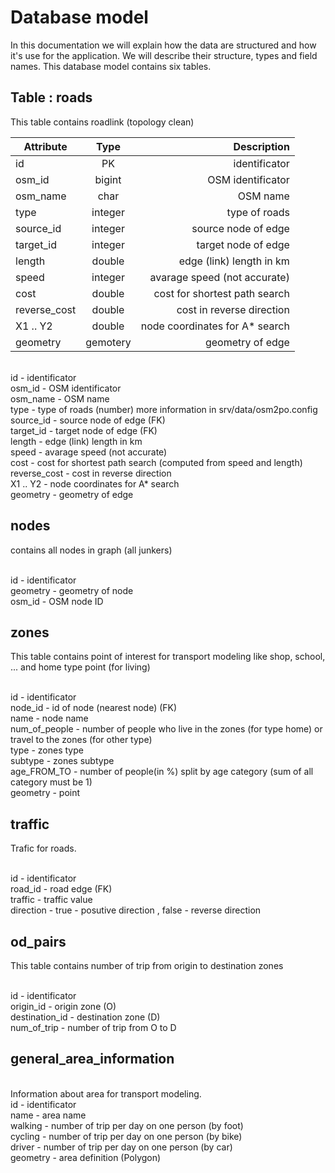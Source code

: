 <h1>Database model</h1>
<p>
    In this documentation we will explain how the data are structured and how it's use for the application. We will describe their structure, types and field names. This database model contains six tables.
</p>

<h2>Table : roads</h2>
<p>
    This table contains roadlink (topology clean)
</p>

| Attribute     | Type      | Description           |
| ------------- |:---------:| ---------------------:|
| id            | PK        | identificator |
| osm_id        | bigint    | OSM identificator |
| osm_name      | char      | OSM name |
| type          | integer   | type of roads |
| source_id     | integer   | source node of edge |
| target_id     | integer   | target node of edge |
| length        | double    | edge (link) length in km |
| speed         | integer   | avarage speed (not accurate) |
| cost          | double    | cost for shortest path search |
| reverse_cost  | double    | cost in reverse direction |
| X1 .. Y2      | double    | node coordinates for A* search |
| geometry      | gemotery  | geometry of edge |

<br>id - identificator
<br>osm_id - OSM identificator
<br>osm_name - OSM name
<br>type - type of roads (number) more information in srv/data/osm2po.config
<br>source_id - source node of edge (FK)
<br>target_id - target node of edge (FK)
<br>length - edge (link) length in km
<br>speed - avarage speed (not accurate)
<br>cost - cost for shortest path search (computed from speed and length)
<br>reverse_cost - cost in reverse direction
<br>X1 .. Y2 - node coordinates for A* search
<br>geometry - geometry of edge

nodes
------
contains all nodes in graph (all junkers)

<br>id - identificator
<br>geometry - geometry of node
<br>osm_id - OSM node ID

zones
-----
This table contains point of interest for transport modeling like shop, school, ... and home type point (for living)

<br>id - identificator
<br>node_id - id of node (nearest node) (FK)
<br>name - node name
<br>num_of_people - number of people who live in the zones (for type home) or travel to the zones (for other type)
<br>type - zones type
<br>subtype - zones subtype
<br>age_FROM_TO - number of people(in %) split by age category (sum of all category must be 1)
<br>geometry - point

traffic
--------
Trafic for roads.

<br>id - identificator
<br>road_id - road edge (FK)
<br>traffic - traffic value
<br>direction - true - posutive direction , false - reverse direction

od_pairs
---------
This table contains number of trip from origin to destination zones

<br>id - identificator
<br>origin_id - origin zone (O)
<br>destination_id - destination zone (D)
<br>num_of_trip - number of trip from O to D

general_area_information
------------------------
<br>Information about area for transport modeling.
<br>id - identificator
<br>name - area name
<br>walking - number of trip per day on one person (by foot)
<br>cycling - number of trip per day on one person (by bike)
<br>driver - number of trip per day on one person (by car)
<br>geometry - area definition (Polygon)